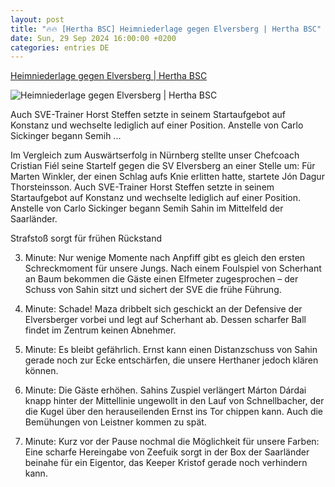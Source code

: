 ```yaml
---
layout: post
title: "🔥🔥 [Hertha BSC] Heimniederlage gegen Elversberg | Hertha BSC"
date: Sun, 29 Sep 2024 16:00:00 +0200
categories: entries DE
---
```

[Heimniederlage gegen Elversberg | Hertha BSC](https://www.herthabsc.com/de/nachrichten/2024/09/spielbericht-bscelv-2425)

![Heimniederlage gegen Elversberg | Hertha BSC](https://content.herthabsc.com/site/binaries/_bsc_1727615550995/content/gallery/mannschaften/profis/citypress_maza_zweikampf_bscelv-2425.jpg)

Auch SVE-Trainer Horst Steffen setzte in seinem Startaufgebot auf Konstanz und wechselte lediglich auf einer Position. Anstelle von Carlo Sickinger begann Semih ...

Im Vergleich zum Auswärtserfolg in Nürnberg stellte unser Chefcoach Cristian Fiél seine Startelf gegen die SV Elversberg an einer Stelle um: Für Marten Winkler, der einen Schlag aufs Knie erlitten hatte, startete Jón Dagur Thorsteinsson. Auch SVE-Trainer Horst Steffen setzte in seinem Startaufgebot auf Konstanz und wechselte lediglich auf einer Position. Anstelle von Carlo Sickinger begann Semih Sahin im Mittelfeld der Saarländer.

Strafstoß sorgt für frühen Rückstand

3. Minute: Nur wenige Momente nach Anpfiff gibt es gleich den ersten Schreckmoment für unsere Jungs. Nach einem Foulspiel von Scherhant an Baum bekommen die Gäste einen Elfmeter zugesprochen – der Schuss von Sahin sitzt und sichert der SVE die frühe Führung.

12. Minute: Schade! Maza dribbelt sich geschickt an der Defensive der Elversberger vorbei und legt auf Scherhant ab. Dessen scharfer Ball findet im Zentrum keinen Abnehmer.

26. Minute: Es bleibt gefährlich. Ernst kann einen Distanzschuss von Sahin gerade noch zur Ecke entschärfen, die unsere Herthaner jedoch klären können.

30. Minute: Die Gäste erhöhen. Sahins Zuspiel verlängert Márton Dárdai knapp hinter der Mittellinie ungewollt in den Lauf von Schnellbacher, der die Kugel über den herauseilenden Ernst ins Tor chippen kann. Auch die Bemühungen von Leistner kommen zu spät.

43. Minute: Kurz vor der Pause nochmal die Möglichkeit für unsere Farben: Eine scharfe Hereingabe von Zeefuik sorgt in der Box der Saarländer beinahe für ein Eigentor, das Keeper Kristof gerade noch verhindern kann.

